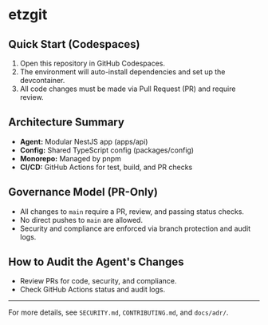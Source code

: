 # etzgit

## Quick Start (Codespaces)
1. Open this repository in GitHub Codespaces.
2. The environment will auto-install dependencies and set up the devcontainer.
3. All code changes must be made via Pull Request (PR) and require review.

## Architecture Summary
- **Agent:** Modular NestJS app (apps/api)
- **Config:** Shared TypeScript config (packages/config)
- **Monorepo:** Managed by pnpm
- **CI/CD:** GitHub Actions for test, build, and PR checks

## Governance Model (PR-Only)
- All changes to `main` require a PR, review, and passing status checks.
- No direct pushes to `main` are allowed.
- Security and compliance are enforced via branch protection and audit logs.

## How to Audit the Agent's Changes
- Review PRs for code, security, and compliance.
- Check GitHub Actions status and audit logs.

---

For more details, see `SECURITY.md`, `CONTRIBUTING.md`, and `docs/adr/`.
